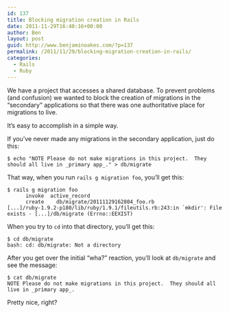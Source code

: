 ```yaml
---
id: 137
title: Blocking migration creation in Rails
date: 2011-11-29T16:40:16+00:00
author: Ben
layout: post
guid: http://www.benjaminoakes.com/?p=137
permalink: /2011/11/29/blocking-migration-creation-in-rails/
categories:
  - Rails
  - Ruby
---
```

We have a project that accesses a shared database. To prevent problems (and confusion) we wanted to block the creation of migrations in the &#8220;secondary&#8221; applications so that there was one authoritative place for migrations to live.

It&#8217;s easy to accomplish in a simple way.

If you&#8217;ve never made any migrations in the secondary application, just do this:

<pre><code class="no-highlight">$ echo "NOTE Please do not make migrations in this project.  They should all live in _primary app_." > db/migrate
</code></pre>

That way, when you run `rails g migration foo`, you&#8217;ll get this:

<pre><code class="no-highlight">$ rails g migration foo
      invoke  active_record
      create    db/migrate/20111129162804_foo.rb
[...]/ruby-1.9.2-p180/lib/ruby/1.9.1/fileutils.rb:243:in `mkdir': File exists - [...]/db/migrate (Errno::EEXIST)
</code></pre>

When you try to `cd` into that directory, you&#8217;ll get this:

<pre><code class="no-highlight">$ cd db/migrate
bash: cd: db/migrate: Not a directory
</code></pre>

After you get over the initial &#8220;wha?&#8221; reaction, you&#8217;ll look at `db/migrate` and see the message:

<pre><code class="no-highlight">$ cat db/migrate
NOTE Please do not make migrations in this project.  They should all live in _primary app_.
</code></pre>

Pretty nice, right?